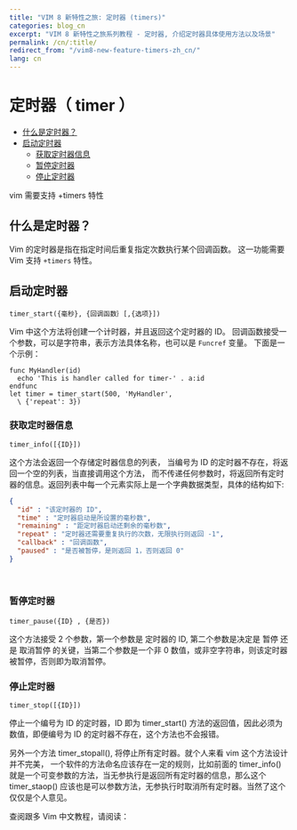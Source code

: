 ```yaml
---
title: "VIM 8 新特性之旅: 定时器 (timers)"
categories: blog_cn
excerpt: "VIM 8 新特性之旅系列教程 - 定时器, 介绍定时器具体使用方法以及场景"
permalink: /cn/:title/
redirect_from: "/vim8-new-feature-timers-zh_cn/"
lang: cn
---
```


# 定时器（ timer ）


<!-- vim-markdown-toc GFM -->

- [什么是定时器？](#什么是定时器)
- [启动定时器](#启动定时器)
  - [获取定时器信息](#获取定时器信息)
  - [暂停定时器](#暂停定时器)
  - [停止定时器](#停止定时器)

<!-- vim-markdown-toc -->

vim 需要支持 +timers 特性

## 什么是定时器？

Vim 的定时器是指在指定时间后重复指定次数执行某个回调函数。 这一功能需要 Vim 支持 `+timers` 特性。

## 启动定时器

`timer_start({毫秒}, {回调函数｝[,{选项}])`

Vim 中这个方法将创建一个计时器，并且返回这个定时器的 ID。 回调函数接受一个参数，可以是字符串，表示方法具体名称，也可以是 `Funcref` 变量。 下面是一个示例：

```vim
func MyHandler(id)
  echo 'This is handler called for timer-' . a:id
endfunc
let timer = timer_start(500, 'MyHandler',
  \ {'repeat': 3})
```

### 获取定时器信息

`timer_info([{ID}])`

这个方法会返回一个存储定时器信息的列表， 当编号为 ID 的定时器不存在，将返回一个空的列表，当直接调用这个方法， 而不传递任何参数时，将返回所有定时器的信息。返回列表中每一个元素实际上是一个字典数据类型，具体的结构如下:

```json
{
  "id" : "该定时器的 ID",
  "time" : "定时器启动是所设置的毫秒数",
  "remaining" : "距定时器启动还剩余的毫秒数",
  "repeat" : "定时器还需要重复执行的次数，无限执行则返回 -1",
  "callback" : "回调函数",
  "paused" : "是否被暂停，是则返回 1，否则返回 0"
}
```
     
### 暂停定时器

`timer_pause({ID} , {是否})`

这个方法接受 2 个参数，第一个参数是 定时器的 ID, 第二个参数是决定是 暂停 还是 取消暂停 的关键，当第二个参数是一个非 0 数值，或非空字符串，则该定时器被暂停，否则即为取消暂停。

### 停止定时器

`timer_stop([{ID}])`

停止一个编号为 ID 的定时器，ID 即为 timer_start() 方法的返回值，因此必须为数值，即便编号为 ID 的定时器不存在，这个方法也不会报错。

另外一个方法 timer_stopall(), 将停止所有定时器。就个人来看 vim 这个方法设计并不完美， 一个软件的方法命名应该存在一定的规则，比如前面的 timer_info() 就是一个可变参数的方法，当无参执行是返回所有定时器的信息，那么这个 timer_staop() 应该也是可以参数方法，无参执行时取消所有定时器。当然了这个仅仅是个人意见。

查阅跟多 Vim 中文教程，请阅读： 
